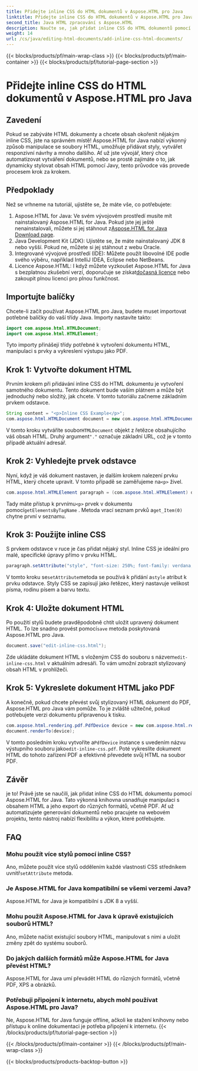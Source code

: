 ```yaml
---
title: Přidejte inline CSS do HTML dokumentů v Aspose.HTML pro Java
linktitle: Přidejte inline CSS do HTML dokumentů v Aspose.HTML pro Java
second_title: Java HTML zpracování s Aspose.HTML
description: Naučte se, jak přidat inline CSS do HTML dokumentů pomocí Aspose.HTML for Java. Tento podrobný průvodce vám pomůže stylovat HTML a snadno jej převést do PDF.
weight: 14
url: /cs/java/editing-html-documents/add-inline-css-html-documents/
---
```


{{< blocks/products/pf/main-wrap-class >}}
{{< blocks/products/pf/main-container >}}
{{< blocks/products/pf/tutorial-page-section >}}

# Přidejte inline CSS do HTML dokumentů v Aspose.HTML pro Java

## Zavedení
Pokud se zabýváte HTML dokumenty a chcete obsah okořenit nějakým inline CSS, jste na správném místě! Aspose.HTML for Java nabízí výkonný způsob manipulace se soubory HTML, umožňuje přidávat styly, vytvářet responzivní návrhy a mnoho dalšího. Ať už jste vývojář, který chce automatizovat vytváření dokumentů, nebo se prostě zajímáte o to, jak dynamicky stylovat obsah HTML pomocí Javy, tento průvodce vás provede procesem krok za krokem.
## Předpoklady
Než se vrhneme na tutoriál, ujistěte se, že máte vše, co potřebujete:
1.  Aspose.HTML for Java: Ve svém vývojovém prostředí musíte mít nainstalovaný Aspose.HTML for Java. Pokud jste jej ještě nenainstalovali, můžete si jej stáhnout z[Aspose.HTML for Java Download page](https://releases.aspose.com/html/java/).
2. Java Development Kit (JDK): Ujistěte se, že máte nainstalovaný JDK 8 nebo vyšší. Pokud ne, můžete si jej stáhnout z webu Oracle.
3. Integrované vývojové prostředí (IDE): Můžete použít libovolné IDE podle svého výběru, například IntelliJ IDEA, Eclipse nebo NetBeans.
4.  Licence Aspose.HTML: I když můžete vyzkoušet Aspose.HTML for Java s bezplatnou zkušební verzí, doporučuje se získat[dočasná licence](https://purchase.aspose.com/temporary-license/) nebo zakoupit plnou licenci pro plnou funkčnost.

## Importujte balíčky
Chcete-li začít používat Aspose.HTML pro Java, budete muset importovat potřebné balíčky do vaší třídy Java. Importy nastavíte takto:
```java
import com.aspose.html.HTMLDocument;
import com.aspose.html.HTMLElement;
```
Tyto importy přinášejí třídy potřebné k vytvoření dokumentu HTML, manipulaci s prvky a vykreslení výstupu jako PDF.
## Krok 1: Vytvořte dokument HTML
Prvním krokem při přidávání inline CSS do HTML dokumentu je vytvoření samotného dokumentu. Tento dokument bude vaším plátnem a může být jednoduchý nebo složitý, jak chcete. V tomto tutoriálu začneme základním prvkem odstavce.
```java
String content = "<p>Inline CSS Example</p>";
com.aspose.html.HTMLDocument document = new com.aspose.html.HTMLDocument(content, ".");
```
 V tomto kroku vytváříte soubor`HTMLDocument` objekt z řetězce obsahujícího váš obsah HTML. Druhý argument`"."` označuje základní URL, což je v tomto případě aktuální adresář.
## Krok 2: Vyhledejte prvek odstavce
 Nyní, když je váš dokument nastaven, je dalším krokem nalezení prvku HTML, který chcete upravit. V tomto případě se zaměřujeme na`<p>` živel.
```java
com.aspose.html.HTMLElement paragraph = (com.aspose.html.HTMLElement) document.getElementsByTagName("p").get_Item(0);
```
 Tady máte přístup k prvnímu`<p>` prvek v dokumentu pomocí`getElementsByTagName` . Metoda vrací seznam prvků a`get_Item(0)` chytne první v seznamu.
## Krok 3: Použijte inline CSS
S prvkem odstavce v ruce je čas přidat nějaký styl. Inline CSS je ideální pro malé, specifické úpravy přímo v prvku HTML.
```java
paragraph.setAttribute("style", "font-size: 250%; font-family: verdana; color: #cd66aa");
```
 V tomto kroku se`setAttribute`metoda se používá k přidání a`style` atribut k prvku odstavce. Styly CSS se zapisují jako řetězec, který nastavuje velikost písma, rodinu písem a barvu textu.
## Krok 4: Uložte dokument HTML
 Po použití stylů budete pravděpodobně chtít uložit upravený dokument HTML. To lze snadno provést pomocí`save` metoda poskytovaná Aspose.HTML pro Java.
```java
document.save("edit-inline-css.html");
```
 Zde ukládáte dokument HTML s vloženým CSS do souboru s názvem`edit-inline-css.html` v aktuálním adresáři. To vám umožní zobrazit stylizovaný obsah HTML v prohlížeči.
## Krok 5: Vykreslete dokument HTML jako PDF
A konečně, pokud chcete převést svůj stylizovaný HTML dokument do PDF, Aspose.HTML pro Java vám pomůže. To je zvláště užitečné, pokud potřebujete verzi dokumentu připravenou k tisku.
```java
com.aspose.html.rendering.pdf.PdfDevice device = new com.aspose.html.rendering.pdf.PdfDevice("edit-inline-css.pdf");
document.renderTo(device);
```
 V tomto posledním kroku vytvoříte a`PdfDevice` instance s uvedením názvu výstupního souboru jako`edit-inline-css.pdf`. Poté vykreslíte dokument HTML do tohoto zařízení PDF a efektivně převedete svůj HTML na soubor PDF.

## Závěr
je to! Právě jste se naučili, jak přidat inline CSS do HTML dokumentu pomocí Aspose.HTML for Java. Tato výkonná knihovna usnadňuje manipulaci s obsahem HTML a jeho export do různých formátů, včetně PDF. Ať už automatizujete generování dokumentů nebo pracujete na webovém projektu, tento nástroj nabízí flexibilitu a výkon, které potřebujete.
## FAQ
### Mohu použít více stylů pomocí inline CSS?
 Ano, můžete použít více stylů oddělením každé vlastnosti CSS středníkem uvnitř`setAttribute` metoda.
### Je Aspose.HTML for Java kompatibilní se všemi verzemi Java?
Aspose.HTML for Java je kompatibilní s JDK 8 a vyšší.
### Mohu použít Aspose.HTML for Java k úpravě existujících souborů HTML?
Ano, můžete načíst existující soubory HTML, manipulovat s nimi a uložit změny zpět do systému souborů.
### Do jakých dalších formátů může Aspose.HTML for Java převést HTML?
Aspose.HTML for Java umí převádět HTML do různých formátů, včetně PDF, XPS a obrázků.
### Potřebuji připojení k internetu, abych mohl používat Aspose.HTML pro Java?
Ne, Aspose.HTML for Java funguje offline, ačkoli ke stažení knihovny nebo přístupu k online dokumentaci je potřeba připojení k internetu.
{{< /blocks/products/pf/tutorial-page-section >}}

{{< /blocks/products/pf/main-container >}}
{{< /blocks/products/pf/main-wrap-class >}}

{{< blocks/products/products-backtop-button >}}
